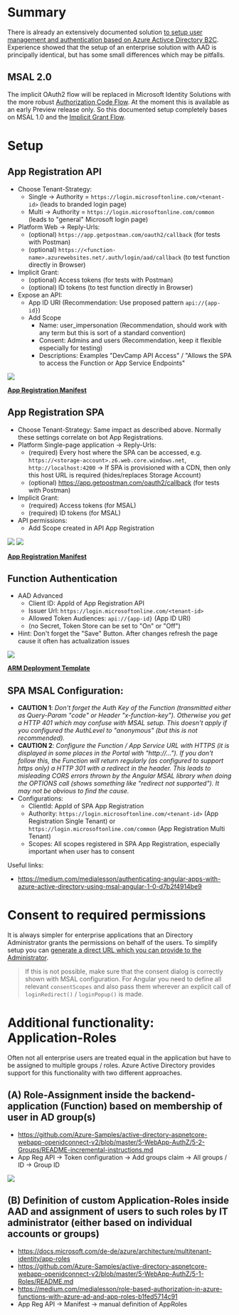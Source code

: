 # Summary
There is already an extensively documented solution [to setup user management and authentication based on Azure Activce Directory B2C](../D04-AAD-B2C-multi-tenancy/Readme.md). Experience showed that the setup of an enterprise solution with AAD is principally identical, but has some small differences which may be pitfalls.

## MSAL 2.0
The implicit OAuth2 flow will be replaced in Microsoft Identity Solutions with the more robust [Authorization Code Flow](https://docs.microsoft.com/en-us/azure/active-directory/develop/msal-authentication-flows#authorization-code). At the moment this is available as an early Preview release only. So this documented setup completely bases on MSAL 1.0 and the [Implicit Grant Flow](https://docs.microsoft.com/en-us/azure/active-directory/develop/msal-authentication-flows#implicit-grant).

# Setup
## App Registration API
- Choose Tenant-Strategy:
  - Single -> Authority = `https://login.microsoftonline.com/<tenant-id>` (leads to branded login page)
  - Multi -> Authority = `https://login.microsoftonline.com/common` (leads to "general" Microsoft login page)
- Platform Web -> Reply-Urls:
  - (optional) `https://app.getpostman.com/oauth2/callback` (for tests with Postman)
  - (optional) `https://<function-name>.azurewebsites.net/.auth/login/aad/callback` (to test function directly in Browser)
- Implicit Grant:
  - (optional) Access tokens (for tests with Postman)
  - (optional) ID tokens (to test function directly in Browser)
- Expose an API:
  - App ID URI (Recommendation: Use proposed pattern `api://{app-id}`)
  - Add Scope
	- Name: user_impersonation (Recommendation, should work with any term but this is sort of a standard convention)
	- Consent: Admins and users (Recommendation, keep it flexible especially for testing)
	- Descriptions: Examples "DevCamp API Access" / "Allows the SPA to access the Function or App Service Endpoints"

![](./AppRegistrationApi.png)

[**App Registration Manifest**](./Source/AppRegistrationApi.json)

## App Registration SPA
- Choose Tenant-Strategy: Same impact as described above. Normally these settings correlate on bot App Registrations.
- Platform Single-page application -> Reply-Urls:
  - (required) Every host where the SPA can be accessed, e.g. `https://<storage-account>.z6.web.core.windows.net`, `http://localhost:4200` -> If SPA is provisioned with a CDN, then only this host URL is required (hides/replaces Storage Account)
  - (optional) https://app.getpostman.com/oauth2/callback (for tests with Postman)
- Implicit Grant:
  - (required) Access tokens (for MSAL)
  - (required) ID tokens (for MSAL)
- API permissions:
  - Add Scope created in API App Registration
  
![](./AppRegistrationSpa-Auth.png)
![](./AppRegistrationSpa-Permissions.png)

[**App Registration Manifest**](./Source/AppRegistrationSpa.json)
  
## Function Authentication
- AAD Advanced
  - Client ID: AppId of App Registration API
  - Issuer Url: `https://login.microsoftonline.com/<tenant-id>`
  - Allowed Token Audiences: `api://{app-id}` (App ID URI)
  - (no Secret, Token Store can be set to "On" or "Off")
- Hint: Don't forget the "Save" Button. After changes refresh the page cause it often has actualization issues

![](./ApiFunctionAuthConfig.png)

[**ARM Deployment Template**](./Source/ApiFunctionAuthConfig-azuredeploy.json)

## SPA MSAL Configuration:
- **CAUTION 1**: _Don't forget the Auth Key of the Function (transmitted either as Query-Param "code" or Header "x-function-key"). Otherwise you get a HTTP 401 which may confuse with MSAL setup. This doesn't apply if you configured the AuthLevel to "anonymous" (but this is not recommended)._
- **CAUTION 2**: _Configure the Function / App Service URL with *HTTPS* (it is displayed in some places in the Portal with "http://..."). If you don't follow this, the Function will return regularly (as configured to support https only) a HTTP 301 with a redirect in the header. This leads to misleading CORS errors thrown by the Angular MSAL library when doing the OPTIONS call (shows something like "redirect not supported"). It may not be obvious to find the cause._
- Configurations:
  - ClientId: AppId of SPA App Registration
  - Authority: `https://login.microsoftonline.com/<tenant-id>` (App Registration Single Tenant) or `https://login.microsoftonline.com/common` (App Registration Multi Tenant)
  - Scopes: All scopes registered in SPA App Registration, especially important when user has to consent
  
Useful links:
* https://medium.com/medialesson/authenticating-angular-apps-with-azure-active-directory-using-msal-angular-1-0-d7b2f4914be9

# Consent to required permissions
It is always simpler for enterprise applications that an Directory Administrator grants the permissions on behalf of the users. To simplify setup you can [generate a direct URL which you can provide to the Administrator](https://docs.microsoft.com/en-us/azure/active-directory/manage-apps/grant-admin-consent#construct-the-url-for-granting-tenant-wide-admin-consent).

> If this is not possible, make sure that the consent dialog is correctly shown with MSAL configuration. For Angular you need to define all relevant `consentScopes` and also pass them wherever an explicit call of `loginRedirect()` / `loginPopup()` is made.

# Additional functionality: Application-Roles
Often not all enterprise users are treated equal in the application but have to be assigned to multiple groups / roles. Azure Active Directory provides support for this functionality with two different approaches.

## (A) Role-Assignment inside the backend-application (Function) based on membership of user in AD group(s)
- https://github.com/Azure-Samples/active-directory-aspnetcore-webapp-openidconnect-v2/blob/master/5-WebApp-AuthZ/5-2-Groups/README-incremental-instructions.md
- App Reg API -> Token configuration -> Add groups claim -> All groups / ID -> Group ID

![](./GroupClaims.png)

## (B) Definition of custom Application-Roles inside AAD and assignment of users to such roles by IT administrator (either based on individual accounts or groups)
- https://docs.microsoft.com/de-de/azure/architecture/multitenant-identity/app-roles
- https://github.com/Azure-Samples/active-directory-aspnetcore-webapp-openidconnect-v2/blob/master/5-WebApp-AuthZ/5-1-Roles/README.md
- https://medium.com/medialesson/role-based-authorization-in-azure-functions-with-azure-ad-and-app-roles-b1fed5714c91
- App Reg API -> Manifest -> manual definition of AppRoles
